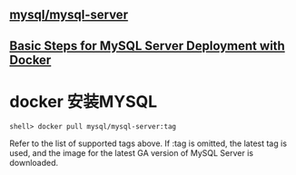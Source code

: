 ## [mysql/mysql-server](https://hub.docker.com/r/mysql/mysql-server/)

## [Basic Steps for MySQL Server Deployment with Docker](https://dev.mysql.com/doc/mysql-installation-excerpt/5.5/en/docker-mysql-getting-started.html)

# docker 安装MYSQL
```shell script
shell> docker pull mysql/mysql-server:tag
```
  Refer to the list of supported tags above. 
  If :tag is omitted, the latest tag is used, 
  and the image for the latest GA version of MySQL Server is downloaded.
  



